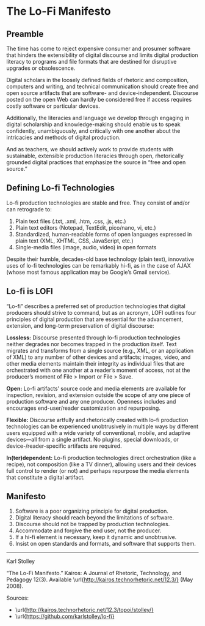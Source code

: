 # The Lo-Fi Manifesto

## Preamble

The time has come to reject expensive consumer and prosumer software that hinders the extensibility of digital discourse and limits digital production literacy to programs and file formats that are destined for disruptive upgrades or obsolescence.

Digital scholars in the loosely defined fields of rhetoric and composition, computers and writing, and technical communication should create free and open source artifacts that are software- and device-independent. Discourse posted on the open Web can hardly be considered free if access requires costly software or particular devices.

Additionally, the literacies and language we develop through engaging in digital scholarship and knowledge-making should enable us to speak confidently, unambiguously, and critically with one another about the intricacies and methods of digital production.

And as teachers, we should actively work to provide students with sustainable, extensible production literacies through open, rhetorically grounded digital practices that emphasize the source in “free and open source.”

## Defining Lo-fi Technologies

Lo-fi production technologies are stable and free. They consist of and/or can retrograde to:

1. Plain text files (.txt, .xml, .htm, .css, .js, etc.)
2. Plain text editors (Notepad, TextEdit, pico/nano, vi, etc.)
3. Standardized, human-readable forms of open languages expressed in plain text (XML, XHTML, CSS, JavaScript, etc.)
4. Single-media files (image, audio, video) in open formats

Despite their humble, decades-old base technology (plain text), innovative uses of lo-fi technologies can be remarkably hi-fi, as in the case of AJAX (whose most famous application may be Google’s Gmail service).

## Lo-fi is LOFI

“Lo-fi” describes a preferred set of production technologies that digital producers should strive to command, but as an acronym, LOFI outlines four principles of digital production that are essential for the advancement, extension, and long-term preservation of digital discourse:

**Lossless:** Discourse presented through lo-fi production technologies neither degrades nor becomes trapped in the production itself. Text migrates and transforms from a single source (e.g., XML, or an application of XML) to any number of other devices and artifacts; images, video, and other media elements maintain their integrity as individual files that are orchestrated with one another at a reader’s moment of access, not at the producer’s moment of File > Import or File > Save.

**Open:** Lo-fi artifacts’ source code and media elements are available for inspection, revision, and extension outside the scope of any one piece of production software and any one producer. Openness includes and encourages end-user/reader customization and repurposing.

**Flexible:** Discourse artfully and rhetorically created with lo-fi production technologies can be experienced unobtrusively in multiple ways by different users equipped with a wide variety of conventional, mobile, and adaptive devices—all from a single artifact. No plugins, special downloads, or device-/reader-specific artifacts are required.

**In(ter)dependent:** Lo-fi production technologies direct orchestration (like a recipe), not composition (like a TV dinner), allowing users and their devices full control to render (or not) and perhaps repurpose the media elements that constitute a digital artifact.

## Manifesto

1. Software is a poor organizing principle for digital production.
2. Digital literacy should reach beyond the limitations of software.
3. Discourse should not be trapped by production technologies.
4. Accommodate and forgive the end user, not the producer.
5. If a hi-fi element is necessary, keep it dynamic and unobtrusive.
6. Insist on open standards and formats, and software that supports them.

----

Karl Stolley

“The Lo-Fi Manifesto.” Kairos: A Journal of Rhetoric, Technology, and Pedagogy 12(3). Available \url{http://kairos.technorhetoric.net/12.3/} (May 2008).

Sources: 

* \url{http://kairos.technorhetoric.net/12.3/topoi/stolley/}
* \url{https://github.com/karlstolley/lo-fi}

